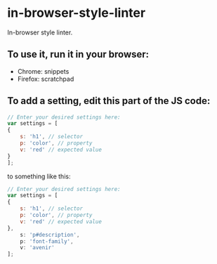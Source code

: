 # in-browser-style-linter
In-browser style linter.

## To use it, run it in your browser:
* Chrome: snippets
* Firefox: scratchpad

## To add a setting, edit this part of the JS code:
```js
// Enter your desired settings here:
var settings = [
{
    s: 'h1', // selector
    p: 'color', // property
    v: 'red' // expected value
}
];
```
to something like this:
```js
// Enter your desired settings here:
var settings = [
{
    s: 'h1', // selector
    p: 'color', // property
    v: 'red' // expected value
},
    s: 'p#description',
    p: 'font-family',
    v: 'avenir'
];
```

